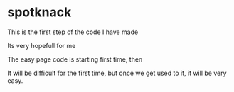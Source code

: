 # spotknack
This is the first step of the code I have made

Its very hopefull for me

The easy page code is starting  first time, then

It will be difficult for the first time, but once we get used to it, it will be very easy.
